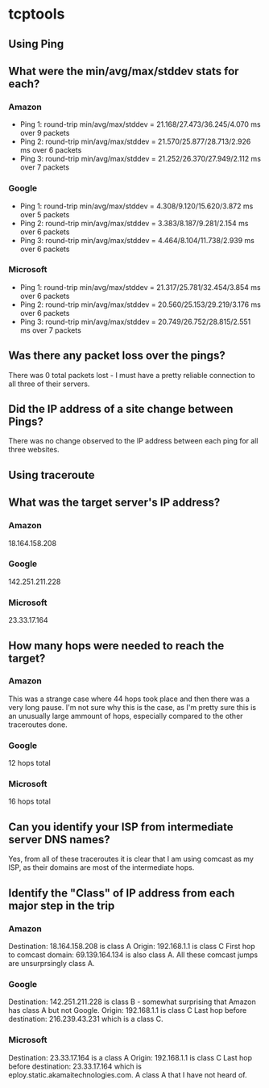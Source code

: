 # tcptools

## Using Ping
## What were the min/avg/max/stddev stats for each?
### Amazon
* Ping 1: round-trip min/avg/max/stddev = 21.168/27.473/36.245/4.070 ms over 9 packets
* Ping 2: round-trip min/avg/max/stddev = 21.570/25.877/28.713/2.926 ms over 6 packets
* Ping 3: round-trip min/avg/max/stddev = 21.252/26.370/27.949/2.112 ms over 7 packets

### Google 
* Ping 1: round-trip min/avg/max/stddev = 4.308/9.120/15.620/3.872 ms over 5 packets
* Ping 2: round-trip min/avg/max/stddev = 3.383/8.187/9.281/2.154 ms over 6 packets 
* Ping 3: round-trip min/avg/max/stddev = 4.464/8.104/11.738/2.939 ms over 6 packets

### Microsoft
* Ping 1: round-trip min/avg/max/stddev = 21.317/25.781/32.454/3.854 ms over 6 packets
* Ping 2: round-trip min/avg/max/stddev = 20.560/25.153/29.219/3.176 ms over 6 packets
* Ping 3: round-trip min/avg/max/stddev = 20.749/26.752/28.815/2.551 ms over 7 packets

## Was there any packet loss over the pings?
There was 0 total packets lost - I must have a pretty reliable connection to all three of their servers.

## Did the IP address of a site change between Pings?
There was no change observed to the IP address between each ping for all three websites.

## Using traceroute
## What was the target server's IP address?
### Amazon
18.164.158.208

### Google 
142.251.211.228
### Microsoft 
23.33.17.164
## How many hops were needed to reach the target?
### Amazon
This was a strange case where 44 hops took place and then there was a very long pause. I'm not sure why this is the case, as I'm pretty sure this is an unusually large ammount of hops, especially compared to the other traceroutes done.
### Google
12 hops total
### Microsoft 
16 hops total
## Can you identify your ISP from intermediate server DNS names?
Yes, from all of these traceroutes it is clear that I am using comcast as my ISP, as their domains are most of the intermediate hops.
## Identify the "Class" of IP address from each major step in the trip 
### Amazon
Destination: 18.164.158.208 is class A
Origin: 192.168.1.1 is class C
First hop to comcast domain: 69.139.164.134 is also class A. All these comcast jumps are unsurprsingly class A.
### Google
Destination: 142.251.211.228 is class B - somewhat surprising that Amazon has class A but not Google.
Origin: 192.168.1.1 is class C
Last hop before destination: 216.239.43.231 which is a class C.
### Microsoft 
Destination: 23.33.17.164 is a class A
Origin: 192.168.1.1 is class C
Last hop before destination: 23.33.17.164 which is eploy.static.akamaitechnologies.com. A class A that I have not heard of.
